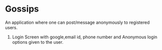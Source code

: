 # Gossips
An application where one can post/message anonymously to registered users.

1. Login Screen with google,email id, phone number and Anonymous login options given to the user.
